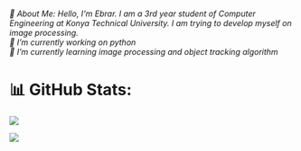 <H6>💫 About Me: Hello, I'm Ebrar. I am a 3rd year student of Computer Engineering at Konya Technical University. I am trying to develop myself on image processing.<br>
🔭 I’m currently working on python<br>🌱 I’m currently learning image processing and object tracking algorithm</H6> 

# 📊 GitHub Stats:
![](https://github-readme-stats.vercel.app/api/top-langs/?username=ebraar&theme=dark&hide_border=false&include_all_commits=false&count_private=false&layout=compact)

[![](https://visitcount.itsvg.in/api?id=ebraar&icon=0&color=0)](https://visitcount.itsvg.in)

<!-- Proudly created with GPRM ( https://gprm.itsvg.in ) -->
